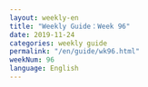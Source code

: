 ```yaml
---
layout: weekly-en
title: "Weekly Guide：Week 96"
date: 2019-11-24
categories: weekly guide
permalink: "/en/guide/wk96.html"
weekNum: 96
language: English
---
```

